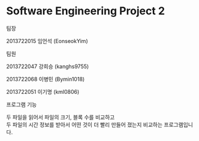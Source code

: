 Software Engineering Project 2
=========================

팀장

2013722015 임언석 (EonseokYim)

팀원

2013722047 강희승 (kanghs9755)

2013722068 이병민 (Bymin1018)

2013722051 이기명 (kml0806)

프로그램 기능  

두 파일을 읽어서 파일의 크기, 블록 수를 비교하고  
두 파일의 시간 정보를 받아서 어떤 것이 더 빨리 만들어 졌는지 비교하는 프로그램입니다.
